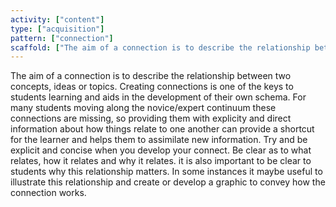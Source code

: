 ```yaml
---
activity: ["content"]
type: ["acquisition"]
pattern: ["connection"]
scaffold: ["The aim of a connection is to describe the relationship between two concepts, ideas or topics. Creating connections is one of the keys to students learning and aids in the development of their own schema. For many students moving along the novice/expert continuum these connections are missing, so providing them with explicity and direct information about how things relate to one another can provide a shortcut for the learner and helps them to assimilate new information. Try and be explicit and concise when you develop your connect. Be clear as to what relates, how it relates and why it relates. it is also important to be clear to students why this relationship matters. In some instances it maybe useful to illustrate this relationship and create or develop a graphic to convey how the connection works. "]
---
```


The aim of a connection is to describe the relationship between two concepts, ideas or topics. Creating connections is one of the keys to students learning and aids in the development of their own schema. For many students moving along the novice/expert continuum these connections are missing, so providing them with explicity and direct information about how things relate to one another can provide a shortcut for the learner and helps them to assimilate new information. Try and be explicit and concise when you develop your connect. Be clear as to what relates, how it relates and why it relates. it is also important to be clear to students why this relationship matters. In some instances it maybe useful to illustrate this relationship and create or develop a graphic to convey how the connection works.
